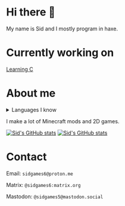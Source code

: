 <!-- github readme stats theme: gotham -->

# Hi there 👋

My name is Sid and I mostly program in haxe.

# Currently working on

[Learning C](https://github.com/sidgames5/learning-c)

# About me

<details>
  <summary>Languages I know</summary>
C (learning)<br>
CSS<br>
Haxe<br>
HTML<br>
Java<br>
JavaScript (very little)<br>
Kotlin (very little)
</details>

I make a lot of Minecraft mods and 2D games.

[![Sid's GitHub stats](https://github-readme-stats.vercel.app/api?username=sidgames5&theme=gotham)](https://github.com/anuraghazra/github-readme-stats)
[![Sid's GitHub stats](https://github-readme-stats.vercel.app/api/top-langs/?username=sidgames5&layout=compact&theme=gruvbox)](https://github.com/anuraghazra/github-readme-stats)

# Contact

Email: `sidgames6@proton.me`

Matrix: `@sidgames6:matrix.org`

Mastodon: `@sidgames5@mastodon.social`
